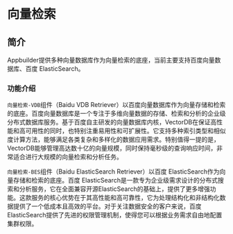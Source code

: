 # 向量检索

## 简介
Appbuilder提供多种向量数据库作为向量检索的底座，当前主要支持百度向量数据库、百度 ElasticSearch。

### 功能介绍
`向量检索-VDB`组件（Baidu VDB Retriever）以百度向量数据库作为向量存储和检索的底座。百度向量数据库是一个专注于多维向量数据的存储、检索和分析的企业级分布式数据库服务。基于百度自主研发的向量数据库内核，VectorDB在保证高性能和高可用性的同时，也特别注重易用性和可扩展性。它支持多种索引类型和相似度计算方法，能够满足各类复杂和多样化的数据应用需求。特别值得一提的是，VectorDB能够管理高达数十亿的向量规模，同时保持毫秒级的查询响应时间，非常适合进行大规模的向量检索和分析任务。

`向量检索-BES`组件（Baidu ElasticSearch Retriever）以百度 ElasticSearch作为向量存储和检索的底座。百度 ElasticSearch是一款专为企业级需求设计的分布式搜索和分析服务，它在全面兼容开源ElasticSearch的基础上，提供了更多增强功能。这款服务的核心优势在于其高性能和高可靠性，它为处理结构化和非结构化数据提供了一个低成本且高效的平台。对于关注数据安全的客户来说，百度ElasticSearch提供了先进的权限管理机制，使得您可以根据业务需求自由地配置集群权限。

